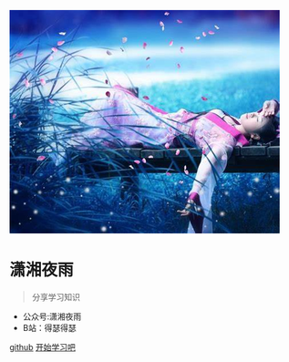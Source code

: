 ![logo](OIPTW8UPD4E.jpg)

# 潇湘夜雨

> 分享学习知识

- 公众号:潇湘夜雨
- B站：得瑟得瑟

[github](https://github.com/docsifyjs/docsify/)
[开始学习吧](#docsify)